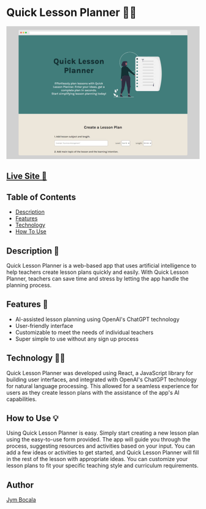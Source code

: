 # Quick Lesson Planner 👨‍🏫
<div align="center">
  <img src="src/assets/site-preview.png">
</div>

## [Live Site 🔗](https://quicklessonplanner.com/)

## Table of Contents

* [Description](#description)
* [Features](#features)
* [Technology](#technology)
* [How To Use](#how-to-use)

## Description 📝

Quick Lesson Planner is a web-based app that uses artificial intelligence to help teachers create lesson plans quickly and easily. With Quick Lesson Planner, teachers can save time and stress by letting the app handle the planning process.

## Features 🚀
- AI-assisted lesson planning using OpenAI's ChatGPT technology
- User-friendly interface
- Customizable to meet the needs of individual teachers
- Super simple to use without any sign up process


## Technology 👨‍💻
Quick Lesson Planner was developed using React, a JavaScript library for building user interfaces, and integrated with OpenAI's ChatGPT technology for natural language processing. This allowed for a seamless experience for users as they create lesson plans with the assistance of the app's AI capabilities.

## How to Use 💡
Using Quick Lesson Planner is easy. Simply start creating a new lesson plan using the easy-to-use form provided. The app will guide you through the process, suggesting resources and activities based on your input. You can add a few ideas or activities to get started, and Quick Lesson Planner will fill in the rest of the lesson with appropriate ideas. You can customize your lesson plans to fit your specific teaching style and curriculum requirements.


## Author 
[Jym Bocala](https://twitter.com/home)